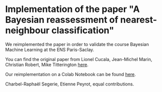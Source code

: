 # Implementation of the paper "A Bayesian reassessment of nearest-neighbour classification"

We reimplemented the paper in order to validate the course Bayesian Machine Learning at the ENS Paris-Saclay.

You can find the original paper from Lionel Cucala, Jean-Michel Marin, Christian Robert, Mike Titterington [here](http://scholar.google.fr/scholar_url?url=https://arxiv.org/pdf/0802.1357&hl=fr&sa=X&ei=nuqfYJjNL-TTsQLC-rzABg&scisig=AAGBfm1XyK7b3X9vzOjJtkZ3mcNgtPLWcw&nossl=1&oi=scholarr).

Our reimplementation on a Colab Notebook can be found [here](https://colab.research.google.com/drive/1hNcn1DT8FABOMKsyuRr2GusTdoSreSlf?usp=sharing).


Charbel-Raphaël Segerie, Etienne Peyrot, equal contributions.

